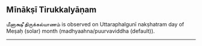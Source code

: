 ## Mīnākṣī Tirukkalyāṇam
மீனாக்ஷீ திருக்கல்யாணம் is observed on Uttaraphalgunī nakṣhatram day of Meṣaḥ (solar) month (madhyaahna/puurvaviddha (default)).



---
